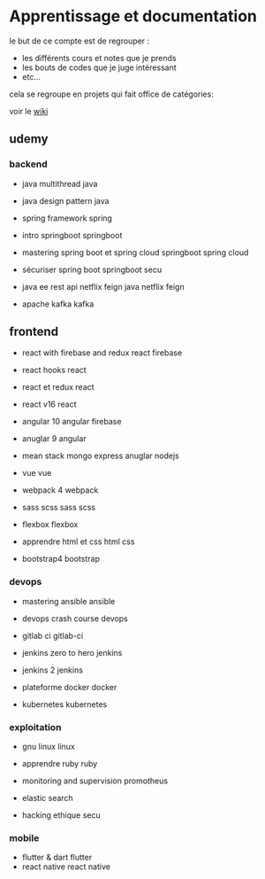# Apprentissage et documentation

le but de ce compte est de regrouper :
* les différents cours et notes que je prends
* les bouts de codes que je juge intéressant
* etc...


cela se regroupe en projets qui fait office de catégories: 


voir le [wiki](https://github.com/pereirafrederic-apprentissage/home/wiki)

## udemy

### backend

* java multithread	java	 
* java design pattern	java	
* spring framework	spring	

* intro springboot	springboot	
* mastering spring boot et spring cloud	springboot	spring cloud
* sécuriser spring boot	springboot	secu

* java ee rest api netflix feign	java	netflix feign

* apache kafka	kafka	


## frontend 

* react with firebase and redux	react	firebase
* react hooks	react	
* react et redux	react	
* react v16	react	

* angular 10	angular	firebase
* anuglar 9 	angular	
* mean stack	mongo	express anuglar nodejs


* vue 	vue	

* webpack 4 	webpack	

* sass scss	sass	scss
* flexbox	flexbox	
* apprendre html et css	html	css
* bootstrap4	bootstrap	

### devops 

*  mastering ansible	ansible
*  devops crash course	devops
*  gitlab ci 	gitlab-ci

*  jenkins zero to hero	jenkins
*  jenkins 2 	jenkins

*  plateforme docker	docker
*  kubernetes	kubernetes


### exploitation

* gnu linux	linux
* apprendre ruby	ruby

* monitoring and supervision	promotheus 
* elastic search	

* hacking ethique	secu



### mobile

* flutter & dart	flutter
* react native	react native




